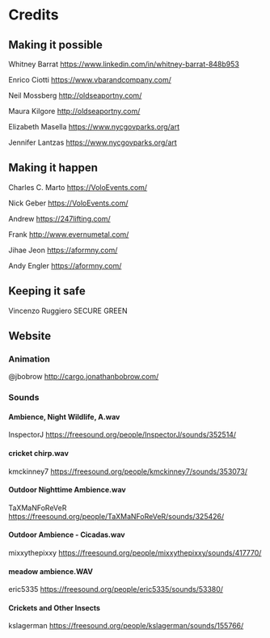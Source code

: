 # Credits

## Making it possible

Whitney Barrat
https://www.linkedin.com/in/whitney-barrat-848b953

Enrico Ciotti
https://www.vbarandcompany.com/

Neil Mossberg
http://oldseaportny.com/

Maura Kilgore
http://oldseaportny.com/

Elizabeth Masella
https://www.nycgovparks.org/art

Jennifer Lantzas
https://www.nycgovparks.org/art

## Making it happen

Charles C. Marto
https://VoloEvents.com/

Nick Geber
https://VoloEvents.com/

Andrew
https://247lifting.com/

Frank
http://www.evernumetal.com/

Jihae Jeon
https://aformny.com/

Andy Engler
https://aformny.com/

## Keeping it safe

Vincenzo Ruggiero
SECURE GREEN

## Website

### Animation 
@jbobrow
http://cargo.jonathanbobrow.com/

### Sounds

#### Ambience, Night Wildlife, A.wav
InspectorJ
https://freesound.org/people/InspectorJ/sounds/352514/

#### cricket chirp.wav
kmckinney7
https://freesound.org/people/kmckinney7/sounds/353073/

#### Outdoor Nighttime Ambience.wav
TaXMaNFoReVeR
https://freesound.org/people/TaXMaNFoReVeR/sounds/325426/

#### Outdoor Ambience - Cicadas.wav
mixxythepixxy
https://freesound.org/people/mixxythepixxy/sounds/417770/

#### meadow ambience.WAV
eric5335
https://freesound.org/people/eric5335/sounds/53380/

#### Crickets and Other Insects
kslagerman
https://freesound.org/people/kslagerman/sounds/155766/


